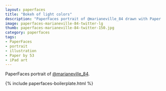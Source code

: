 ```yaml
---
layout: paperfaces
title: "Bokeh of light colors"
description: "PaperFaces portrait of @marianeville_84 drawn with Paper by 53 on an iPad."
image: paperfaces-marianeville-84-twitter-lg
thumb: paperfaces-marianeville-84-twitter-150.jpg
category: paperfaces
tags: 
- PaperFaces
- portrait
- illustration
- Paper by 53
- iPad art
---
```


PaperFaces portrait of [@marianeville_84](http://twitter.com/marianeville_84).

{% include paperfaces-boilerplate.html %}